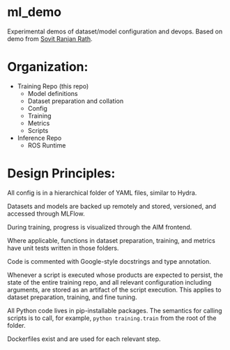 # ml_demo
Experimental demos of dataset/model configuration and devops. Based on demo from [Sovit Ranjan Rath](https://debuggercafe.com/training-resnet18-from-scratch-using-pytorch/).

# Organization:
- Training Repo (this repo)
	- Model definitions
	- Dataset preparation and collation
	- Config
	- Training
	- Metrics
    - Scripts
- Inference Repo
	- ROS Runtime

# Design Principles:
All config is in a hierarchical folder of YAML files, similar to Hydra.

Datasets and models are backed up remotely and stored, versioned, and accessed through MLFlow.

During training, progress is visualized through the AIM frontend.

Where applicable, functions in dataset preparation, training, and metrics have unit tests written in those folders.

Code is commented with Google-style docstrings and type annotation.

Whenever a script is executed whose products are expected to persist, the state of the entire training repo, and all relevant configuration including arguments, are stored as an artifact of the script execution. This applies to dataset preparation, training, and fine tuning.

All Python code lives in pip-installable packages. The semantics for calling scripts is to call, for example, `python training.train` from the root of the folder.

Dockerfiles exist and are used for each relevant step.